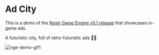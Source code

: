 # Ad City

This is a demo of the [Nostr Game Engine v0.1 release](https://github.com/NostrGameEngine/ngengine/releases/tag/0.1.1) that showcases in-game ads.

A futuristic city, full of retro-futuristic ads 🤷‍♂️

![nge-demo-gif1](https://github.com/user-attachments/assets/cfe37f38-ddf0-4796-8887-60cc38d0444a)

